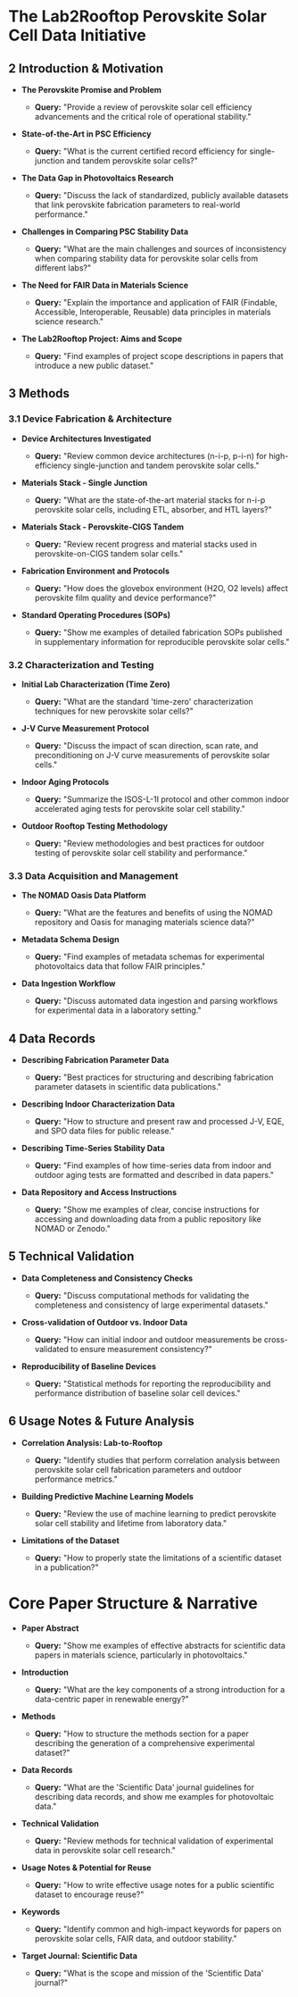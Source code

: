 # The Lab2Rooftop Perovskite Solar Cell Data Initiative

## 2 Introduction & Motivation

- **The Perovskite Promise and Problem**
    
    - **Query:** "Provide a review of perovskite solar cell efficiency advancements and the critical role of operational stability."
        
- **State-of-the-Art in PSC Efficiency**
    
    - **Query:** "What is the current certified record efficiency for single-junction and tandem perovskite solar cells?"
        
- **The Data Gap in Photovoltaics Research**
    
    - **Query:** "Discuss the lack of standardized, publicly available datasets that link perovskite fabrication parameters to real-world performance."
        
- **Challenges in Comparing PSC Stability Data**
    
    - **Query:** "What are the main challenges and sources of inconsistency when comparing stability data for perovskite solar cells from different labs?"
        
- **The Need for FAIR Data in Materials Science**
    
    - **Query:** "Explain the importance and application of FAIR (Findable, Accessible, Interoperable, Reusable) data principles in materials science research."
        
- **The Lab2Rooftop Project: Aims and Scope**
    
    - **Query:** "Find examples of project scope descriptions in papers that introduce a new public dataset."
        
        

## 3 Methods

### 3.1 Device Fabrication & Architecture

- **Device Architectures Investigated**
    
    - **Query:** "Review common device architectures (n-i-p, p-i-n) for high-efficiency single-junction and tandem perovskite solar cells."
        
- **Materials Stack - Single Junction**
    
    - **Query:** "What are the state-of-the-art material stacks for n-i-p perovskite solar cells, including ETL, absorber, and HTL layers?"
        
- **Materials Stack - Perovskite-CIGS Tandem**
    
    - **Query:** "Review recent progress and material stacks used in perovskite-on-CIGS tandem solar cells."
        
- **Fabrication Environment and Protocols**
    
    - **Query:** "How does the glovebox environment (H2O, O2 levels) affect perovskite film quality and device performance?"
        
- **Standard Operating Procedures (SOPs)**
    
    - **Query:** "Show me examples of detailed fabrication SOPs published in supplementary information for reproducible perovskite solar cells."
        

### 3.2 Characterization and Testing

- **Initial Lab Characterization (Time Zero)**
    
    - **Query:** "What are the standard 'time-zero' characterization techniques for new perovskite solar cells?"
        
- **J-V Curve Measurement Protocol**
    
    - **Query:** "Discuss the impact of scan direction, scan rate, and preconditioning on J-V curve measurements of perovskite solar cells."
        
- **Indoor  Aging Protocols**
    
    - **Query:** "Summarize the ISOS-L-1I protocol and other common indoor accelerated aging tests for perovskite solar cell stability."
        
- **Outdoor Rooftop Testing Methodology**
    
    - **Query:** "Review methodologies and best practices for outdoor testing of perovskite solar cell stability and performance."
        
### 3.3 Data Acquisition and Management

- **The NOMAD Oasis Data Platform**
    
    - **Query:** "What are the features and benefits of using the NOMAD repository and Oasis for managing materials science data?"
        
- **Metadata Schema Design**
    
    - **Query:** "Find examples of metadata schemas for experimental photovoltaics data that follow FAIR principles."
        
- **Data Ingestion Workflow**
    
    - **Query:** "Discuss automated data ingestion and parsing workflows for experimental data in a laboratory setting."
        

## 4 Data Records

- **Describing Fabrication Parameter Data**
    
    - **Query:** "Best practices for structuring and describing fabrication parameter datasets in scientific data publications."
        
- **Describing Indoor Characterization Data**
    
    - **Query:** "How to structure and present raw and processed J-V, EQE, and SPO data files for public release."
        
- **Describing Time-Series Stability Data**
    
    - **Query:** "Find examples of how time-series data from indoor and outdoor aging tests are formatted and described in data papers."
        
- **Data Repository and Access Instructions**
    
    - **Query:** "Show me examples of clear, concise instructions for accessing and downloading data from a public repository like NOMAD or Zenodo."
        

## 5 Technical Validation

- **Data Completeness and Consistency Checks**
    
    - **Query:** "Discuss computational methods for validating the completeness and consistency of large experimental datasets."
        
- **Cross-validation of Outdoor vs. Indoor Data**
    
    - **Query:** "How can initial indoor and outdoor measurements be cross-validated to ensure measurement consistency?"
        
- **Reproducibility of Baseline Devices**
    
    - **Query:** "Statistical methods for reporting the reproducibility and performance distribution of baseline solar cell devices."
        

## 6 Usage Notes & Future Analysis

- **Correlation Analysis: Lab-to-Rooftop**
    
    - **Query:** "Identify studies that perform correlation analysis between perovskite solar cell fabrication parameters and outdoor performance metrics."
        
- **Building Predictive Machine Learning Models**
    
    - **Query:** "Review the use of machine learning to predict perovskite solar cell stability and lifetime from laboratory data."
        
- **Limitations of the Dataset**
    
    - **Query:** "How to properly state the limitations of a scientific dataset in a publication?"

# Core Paper Structure & Narrative

- **Paper Abstract**
    
    - **Query:** "Show me examples of effective abstracts for scientific data papers in materials science, particularly in photovoltaics."
        
- **Introduction**
    
    - **Query:** "What are the key components of a strong introduction for a data-centric paper in renewable energy?"
        
- **Methods**
    
    - **Query:** "How to structure the methods section for a paper describing the generation of a comprehensive experimental dataset?"
        
- **Data Records**
    
    - **Query:** "What are the 'Scientific Data' journal guidelines for describing data records, and show me examples for photovoltaic data."
        
- **Technical Validation**
    
    - **Query:** "Review methods for technical validation of experimental data in perovskite solar cell research."
        
- **Usage Notes & Potential for Reuse**
    
    - **Query:** "How to write effective usage notes for a public scientific dataset to encourage reuse?"
        
- **Keywords**
    
    - **Query:** "Identify common and high-impact keywords for papers on perovskite solar cells, FAIR data, and outdoor stability."

- **Target Journal: Scientific Data**
    
    - **Query:** "What is the scope and mission of the 'Scientific Data' journal?"


